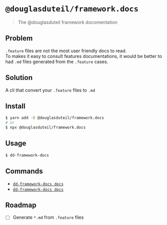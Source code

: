 # `@douglasduteil/framework.docs`

> The @douglasduteil framework docomentation 

## Problem 

`.feature` files are not the most user friendly docs to read.  
To makes it easy to consult features documentations, it would be better to had 
`.md` files generated from the `.feature` cases.

## Solution 

A cli that convert your `.feature` files to `.md`

## Install 

```sh
$ yarn add -D @douglasduteil/framework.docs
# or 
$ npx @douglasduteil/framework.docs
```

## Usage

```sh
$ dd-framework-docs 
```


## Commands

- [`dd-framework-docs docs`](./framework/docs/docs/features)
- [`dd-framework-docs docs`](./framework/docs/docs/features)

## Roadmap 

- [ ] Generate `*.md` from `.feature` files

